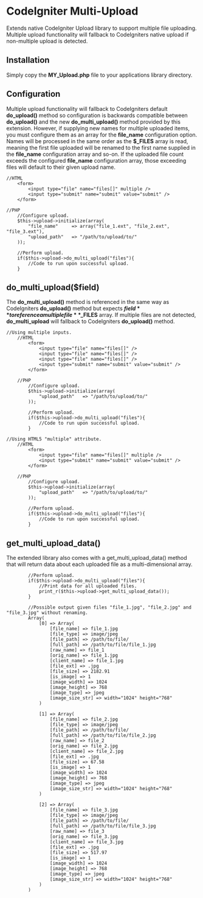 # CodeIgniter Multi-Upload #
Extends native CodeIgniter Upload library to support multiple file uploading. Multiple upload functionality will fallback to CodeIgniters native upload if non-multiple upload is detected.

## Installation ##
Simply copy the **MY_Upload.php** file to your applications library directory.

## Configuration ##
Multiple upload functionality will fallback to CodeIgniters default **do_upload()** method so configuration is backwards compatible between **do_upload()** and the new **do_multi_upload()** method provided by this extension. However, if supplying new names for multiple uploaded items, you must configure them as an array for the **file_name** configuration option. Names will be processed in the same order as the **$_FILES** array is read, meaning the first file uploaded will be renamed to the first name supplied in the **file_name** configuration array and so-on. If the uploaded file count exceeds the configured **file_name** configuration array, those exceeding files will default to their given upload name.

	//HTML
		<form>
			<input type="file" name="files[]" multiple />
			<input type="submit" name="submit" value="submit" />
		</form>
		
	//PHP
		//Configure upload.
		$this->upload->initialize(array(
			"file_name"		=> array("file_1.ext", "file_2.ext", "file_3.ext"),
			"upload_path"	=> "/path/to/upload/to/"
		));
		
		//Perform upload.
		if($this->upload->do_multi_upload("files"){
			//Code to run upon successful upload.
		}
		
## do_multi_upload($field) ##
The **do_multi_upload()** method is referenced in the same way as CodeIgniters **do_upload()** method but expects **$field** to reference a multiple file **$_FILES** array. If multiple files are not detected, **do_multi_upload** will fallback to CodeIgniters **do_upload()** method.

	//Using multiple inputs.
		//HTML
			<form>
				<input type="file" name="files[]" />
				<input type="file" name="files[]" />
				<input type="file" name="files[]" />
				<input type="submit" name="submit" value="submit" />
			</form>
		
		//PHP
			//Configure upload.
			$this->upload->initialize(array(
				"upload_path"	=> "/path/to/upload/to/"
			));
		
			//Perform upload.
			if($this->upload->do_multi_upload("files"){
				//Code to run upon successful upload.
			}
			
	//Using HTML5 "multiple" attribute.
		//HTML
			<form>
				<input type="file" name="files[]" multiple />
				<input type="submit" name="submit" value="submit" />
			</form>
		
		//PHP
			//Configure upload.
			$this->upload->initialize(array(
				"upload_path"	=> "/path/to/upload/to/"
			));
		
			//Perform upload.
			if($this->upload->do_multi_upload("files"){
				//Code to run upon successful upload.
			}		
		

## get_multi_upload_data() ##
The extended library also comes with a get_multi_upload_data() method that will return data about each uploaded file as a multi-dimensional array.

			//Perform upload.
			if($this->upload->do_multi_upload("files"){
				//Print data for all uploaded files.
				print_r($this->upload->get_multi_upload_data());
			}
			
			//Possible output given files "file_1.jpg", "file_2.jpg" and "file_3.jpg" without renaming.
			Array(
				[0] => Array(
					[file_name] => file_1.jpg
					[file_type] => image/jpeg
					[file_path] => /path/to/file/
					[full_path] => /path/to/file/file_1.jpg
					[raw_name] => file_1
					[orig_name] => file_1.jpg
					[client_name] => file_1.jpg
					[file_ext] => .jpg
					[file_size] => 2182.91
					[is_image] => 1
					[image_width] => 1024
					[image_height] => 768
					[image_type] => jpeg
					[image_size_str] => width="1024" height="768"
				)
				
				[1] => Array(
					[file_name] => file_2.jpg
					[file_type] => image/jpeg
					[file_path] => /path/to/file/
					[full_path] => /path/to/file/file_2.jpg
					[raw_name] => file_2
					[orig_name] => file_2.jpg
					[client_name] => file_2.jpg
					[file_ext] => .jpg
					[file_size] => 67.58
					[is_image] => 1
					[image_width] => 1024
					[image_height] => 768
					[image_type] => jpeg
					[image_size_str] => width="1024" height="768"
				)
				
				[2] => Array(
					[file_name] => file_3.jpg
					[file_type] => image/jpeg
					[file_path] => /path/to/file/
					[full_path] => /path/to/file/file_3.jpg
					[raw_name] => file_3
					[orig_name] => file_3.jpg
					[client_name] => file_3.jpg
					[file_ext] => .jpg
					[file_size] => 517.97
					[is_image] => 1
					[image_width] => 1024
					[image_height] => 768
					[image_type] => jpeg
					[image_size_str] => width="1024" height="768"
				)
			)
